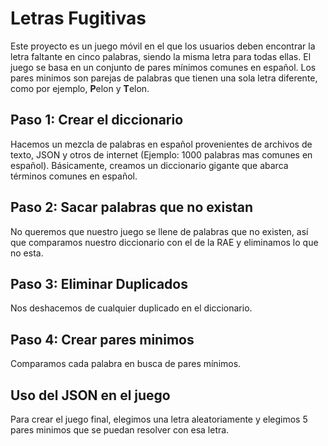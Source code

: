 # Letras Fugitivas

Este proyecto es un juego móvil en el que los usuarios deben encontrar la letra faltante en cinco palabras, siendo la misma letra para todas ellas. El juego se basa en un conjunto de pares mínimos comunes en español. Los pares minimos son parejas de palabras que tienen una sola letra diferente, como por ejemplo, **P**elon y **T**elon.

## Paso 1: Crear el diccionario

Hacemos un mezcla de palabras en español provenientes de archivos de texto, JSON y otros de internet (Ejemplo: 1000 palabras mas comunes en español). Básicamente, creamos un diccionario gigante que abarca términos comunes en español.

## Paso 2: Sacar palabras que no existan

No queremos que nuestro juego se llene de palabras que no existen, así que comparamos nuestro diccionario con el de la RAE y eliminamos lo que no esta.

## Paso 3: Eliminar Duplicados

Nos deshacemos de cualquier duplicado en el diccionario.

## Paso 4: Crear pares minimos

Comparamos cada palabra en busca de pares mínimos.

## Uso del JSON en el juego

Para crear el juego final, elegimos una letra aleatoriamente y elegimos 5 pares minimos que se puedan resolver con esa letra.
